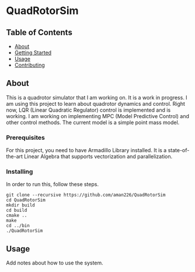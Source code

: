# QuadRotorSim

## Table of Contents

- [About](#about)
- [Getting Started](#getting_started)
- [Usage](#usage)
- [Contributing](../CONTRIBUTING.md)

## About <a name = "about"></a>
This is a quadrotor simulator that I am working on. It is a work in progress. I am using this project to learn about quadrotor dynamics and control. Right now, LQR (Linear Quadratic Regulator) control is implemented and is working. I am working on implementing MPC (Model Predictive Control) and other control methods. The current model is a simple point mass model.

### Prerequisites

For this project, you need to have Armadillo Library installed. It is a state-of-the-art Linear Algebra that supports vectorization and parallelization.

### Installing

In order to run this, follow these steps.

```
git clone --recursive https://github.com/aman226/QuadRotorSim
cd QuadRotorSim
mkdir build
cd build
cmake ..
make
cd ../bin
./QuadRotorSim
```

## Usage <a name = "usage"></a>

Add notes about how to use the system.
